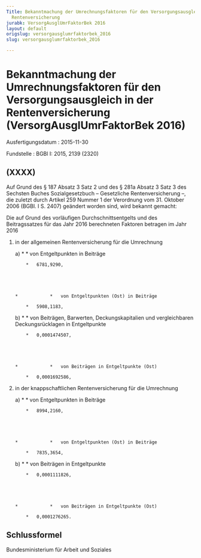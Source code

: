 ```yaml
---
Title: Bekanntmachung der Umrechnungsfaktoren für den Versorgungsausgleich in der
  Rentenversicherung
jurabk: VersorgAusglUmrFaktorBek 2016
layout: default
origslug: versorgausglumrfaktorbek_2016
slug: versorgausglumrfaktorbek_2016

---
```


# Bekanntmachung der Umrechnungsfaktoren für den Versorgungsausgleich in der Rentenversicherung (VersorgAusglUmrFaktorBek 2016)

Ausfertigungsdatum
:   2015-11-30

Fundstelle
:   BGBl I: 2015, 2139 (2320)


## (XXXX)

Auf Grund des § 187 Absatz 3 Satz 2 und des § 281a Absatz 3 Satz 3 des Sechsten Buches Sozialgesetzbuch – Gesetzliche Rentenversicherung –, die zuletzt durch Artikel 259 Nummer 1 der Verordnung vom 31. Oktober 2006 (BGBl. I S. 2407) geändert worden sind, wird bekannt gemacht:

Die auf Grund des vorläufigen Durchschnittsentgelts und des Beitragssatzes für das Jahr 2016 berechneten Faktoren betragen im Jahr 2016

1.  in der allgemeinen Rentenversicherung für die Umrechnung

    a)
        *            *   von Entgeltpunkten in Beiträge

            *   6781,9290,





        *            *   von Entgeltpunkten (Ost) in Beiträge

            *   5908,1183,





    b)
        *            *   von Beiträgen, Barwerten, Deckungskapitalien und
                vergleichbaren Deckungsrücklagen in Entgeltpunkte

            *   0,0001474507,





        *            *   von Beiträgen in Entgeltpunkte (Ost)

            *   0,0001692586,








2.  in der knappschaftlichen Rentenversicherung für die Umrechnung

    a)
        *            *   von Entgeltpunkten in Beiträge

            *   8994,2160,





        *            *   von Entgeltpunkten (Ost) in Beiträge

            *   7835,3654,





    b)
        *            *   von Beiträgen in Entgeltpunkte

            *   0,0001111826,





        *            *   von Beiträgen in Entgeltpunkte (Ost)

            *   0,0001276265.











## Schlussformel

Bundesministerium für Arbeit und Soziales

